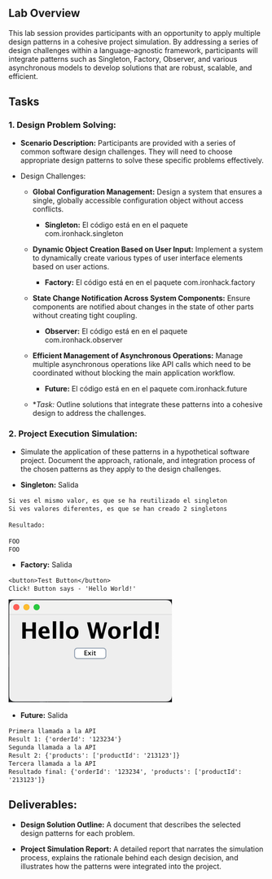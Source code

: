 
## Lab Overview
This lab session provides participants with an opportunity to apply multiple design patterns in a cohesive project simulation. By addressing a series of design challenges within a language-agnostic framework, participants will integrate patterns such as Singleton, Factory, Observer, and various asynchronous models to develop solutions that are robust, scalable, and efficient.


## Tasks
### 1. **Design Problem Solving:**

- **Scenario Description:** Participants are provided with a series of common software design challenges. They will need to choose appropriate design patterns to solve these specific problems effectively.

- Design Challenges:

    - **Global Configuration Management:** Design a system that ensures a single, globally accessible configuration object without access conflicts.
      - **Singleton:** El código está en en el paquete com.ironhack.singleton

    - **Dynamic Object Creation Based on User Input:** Implement a system to dynamically create various types of user interface elements based on user actions.
      - **Factory:** El código está en en el paquete com.ironhack.factory

    - **State Change Notification Across System Components:** Ensure components are notified about changes in the state of other parts without creating tight coupling.
      - **Observer:** El código está en en el paquete com.ironhack.observer 

    - **Efficient Management of Asynchronous Operations:** Manage multiple asynchronous operations like API calls which need to be coordinated without blocking the main application workflow.
      - **Future:** El código está en en el paquete com.ironhack.future

  - **Task:* Outline solutions that integrate these patterns into a cohesive design to address the challenges.

### 2. **Project Execution Simulation:**

- Simulate the application of these patterns in a hypothetical software project. Document the approach, rationale, and integration process of the chosen patterns as they apply to the design challenges.

- **Singleton:** Salida

```console
Si ves el mismo valor, es que se ha reutilizado el singleton
Si ves valores diferentes, es que se han creado 2 singletons

Resultado:

FOO
FOO
```

-  **Factory:** Salida

```console
<button>Test Button</button>
Click! Button says - 'Hello World!'
```

![img.png](img.png)

- **Future:** Salida

```console
Primera llamada a la API
Result 1: {'orderId': '123234'}
Segunda llamada a la API
Result 2: {'products': ['productId': '213123']}
Tercera llamada a la API
Resultado final: {'orderId': '123234', 'products': ['productId': '213123']}
```

## Deliverables:

- **Design Solution Outline:** A document that describes the selected design patterns for each problem.

- **Project Simulation Report:** A detailed report that narrates the simulation process, explains the rationale behind each design decision, and illustrates how the patterns were integrated into the project.